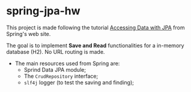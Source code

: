 # spring-jpa-hw

This project is made following the tutorial [Accessing Data with JPA](http://spring.io/guides/gs/accessing-data-jpa/) from Spring's web site.

The goal is to implement **Save and Read** functionalities for a in-memory database (H2). No URL routing is made.

* The main resources used from Spring are:
  * Sprind Data JPA module;
  * The `CrudRepository` interface;
  * `slf4j` logger (to test the saving and finding);
